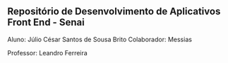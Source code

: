 ## Repositório de Desenvolvimento de Aplicativos Front End - Senai

Aluno: Júlio César Santos de Sousa Brito
Colaborador: Messias

Professor: Leandro Ferreira